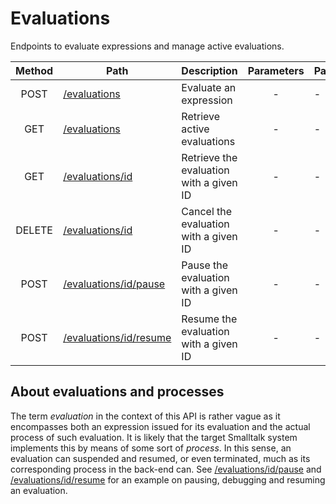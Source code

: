 # Evaluations

Endpoints to evaluate expressions and manage active evaluations.

| Method | Path                                  | Description                             | Parameters | Payload |              |
| :----: | ------------------------------------- | --------------------------------------- | :--------: | ------- | ------------ |
|  POST  | [/evaluations](post.md)               | Evaluate an expression                  |     -      | -       | `expression` |
|  GET   | [/evaluations](get.md)                | Retrieve active evaluations             |     -      | -       | -            |
|  GET   | [/evaluations/id](id/get.md)          | Retrieve the evaluation with a given ID |     -      | -       | -            |
| DELETE | [/evaluations/id](id/delete.md)       | Cancel the evaluation with a given ID   |     -      | -       | -            |
|  POST  | [/evaluations/id/pause](id/pause.md)  | Pause the evaluation with a given ID    |     -      | -       |
|  POST  | [/evaluations/id/resume](id/resum.md) | Resume the evaluation with a given ID   |     -      | -       |

## About evaluations and processes

The term _evaluation_ in the context of this API is rather vague as it encompasses both an expression issued for its evaluation and the actual process of such evaluation.
It is likely that the target Smalltalk system implements this by means of some sort of _process_.
In this sense, an evaluation can suspended and resumed, or even terminated, much as its corresponding process in the back-end can.
See [/evaluations/id/pause](id/pause.md) and [/evaluations/id/resume](id/resume.md) for an example on pausing, debugging and resuming an evaluation.
